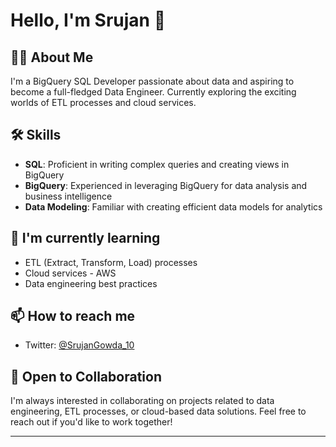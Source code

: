 # Hello, I'm Srujan 👋

## 👨‍💻 About Me
I'm a BigQuery SQL Developer passionate about data and aspiring to become a full-fledged Data Engineer. Currently exploring the exciting worlds of ETL processes and cloud services.

## 🛠 Skills
- **SQL**: Proficient in writing complex queries and creating views in BigQuery
- **BigQuery**: Experienced in leveraging BigQuery for data analysis and business intelligence
- **Data Modeling**: Familiar with creating efficient data models for analytics

## 🌱 I'm currently learning
- ETL (Extract, Transform, Load) processes
- Cloud services - AWS
- Data engineering best practices

## 📫 How to reach me
- Twitter: [@SrujanGowda_10](https://x.com/SrujanGowda_10) 


## 🤝 Open to Collaboration
I'm always interested in collaborating on projects related to data engineering, ETL processes, or cloud-based data solutions. Feel free to reach out if you'd like to work together!

---

